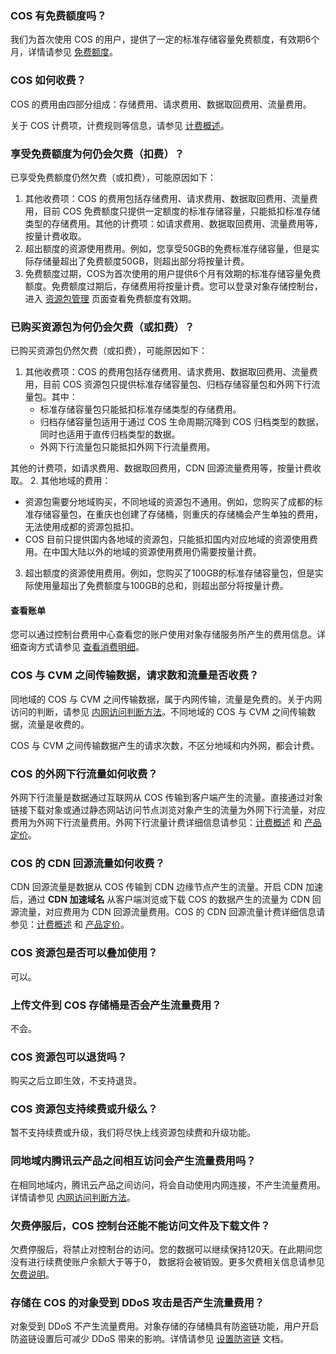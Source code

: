 ### COS 有免费额度吗？

我们为首次使用 COS 的用户，提供了一定的标准存储容量免费额度，有效期6个月，详情请参见 [免费额度](https://intl.cloud.tencent.com/document/product/436/6240)。

### COS 如何收费？

COS 的费用由四部分组成：存储费用、请求费用、数据取回费用、流量费用。

关于 COS 计费项，计费规则等信息，请参见 [计费概述](https://intl.cloud.tencent.com/document/product/436/16871)。

### 享受免费额度为何仍会欠费（扣费）？

已享受免费额度仍然欠费（或扣费），可能原因如下：

1. 其他收费项：COS 的费用包括存储费用、请求费用、数据取回费用、流量费用，目前 COS 免费额度只提供一定额度的标准存储容量，只能抵扣标准存储类型的存储费用。其他的计费项：如请求费用、数据取回费用、流量费用等，按量计费收取。
2. 超出额度的资源使用费用。例如，您享受50GB的免费标准存储容量，但是实际存储量超出了免费额度50GB，则超出部分将按量计费。
3. 免费额度过期，COS为首次使用的用户提供6个月有效期的标准存储容量免费额度。免费额度过期后，存储费用将按量计费。您可以登录对象存储控制台，进入 [资源包管理](https://console.cloud.tencent.com/cos5/package) 页面查看免费额度有效期。

### 已购买资源包为何仍会欠费（或扣费）？

已购买资源包仍然欠费（或扣费），可能原因如下：

1. 其他收费项：COS 的费用包括存储费用、请求费用、数据取回费用、流量费用，目前 COS 资源包只提供标准存储容量包、归档存储容量包和外网下行流量包。其中：
   - 标准存储容量包只能抵扣标准存储类型的存储费用。
   - 归档存储容量包适用于通过 COS 生命周期沉降到 COS 归档类型的数据，同时也适用于直传归档类型的数据。
   - 外网下行流量包只能抵扣外网下行流量费用。

其他的计费项，如请求费用、数据取回费用，CDN 回源流量费用等，按量计费收取。
2. 其他地域的费用：
 - 资源包需要分地域购买，不同地域的资源包不通用。例如，您购买了成都的标准存储容量包，在重庆也创建了存储桶，则重庆的存储桶会产生单独的费用，无法使用成都的资源包抵扣。
 - COS 目前只提供国内各地域的资源包，只能抵扣国内对应地域的资源使用费用。在中国大陆以外的地域的资源使用费用仍需要按量计费。
3. 超出额度的资源使用费用。例如，您购买了100GB的标准存储容量包，但是实际使用量超出了免费额度与100GB的总和，则超出部分将按量计费。

#### 查看账单

您可以通过控制台费用中心查看您的账户使用对象存储服务所产生的费用信息。详细查询方式请参见 [查看消费明细](https://intl.cloud.tencent.com/document/product/436/31631)。

### COS 与 CVM 之间传输数据，请求数和流量是否收费？

同地域的 COS 与 CVM 之间传输数据，属于内网传输，流量是免费的。关于内网访问的判断，请参见 [内网访问判断方法](https://intl.cloud.tencent.com/document/product/436/30613#.E5.86.85.E7.BD.91.E8.AE.BF.E9.97.AE.E5.88.A4.E6.96.AD.E6.96.B9.E6.B3.95)。不同地域的 COS 与 CVM 之间传输数据，流量是收费的。

COS 与 CVM 之间传输数据产生的请求次数，不区分地域和内外网，都会计费。

### COS 的外网下行流量如何收费？

外网下行流量是数据通过互联网从 COS 传输到客户端产生的流量。直接通过对象链接下载对象或通过静态网站访问节点浏览对象产生的流量为外网下行流量，对应费用为外网下行流量费用。外网下行流量计费详细信息请参见：[计费概述](https://intl.cloud.tencent.com/document/product/436/16871) 和 [产品定价](https://intl.cloud.tencent.com/document/product/436/6239)。

### COS 的 CDN 回源流量如何收费？

CDN 回源流量是数据从 COS 传输到 CDN 边缘节点产生的流量。开启 CDN 加速后，通过 **CDN 加速域名** 从客户端浏览或下载 COS 的数据产生的流量为 CDN 回源流量，对应费用为 CDN 回源流量费用。COS 的 CDN 回源流量计费详细信息请参见：[计费概述](https://intl.cloud.tencent.com/document/product/436/16871) 和 [ 产品定价](https://intl.cloud.tencent.com/document/product/436/6239)。

### COS 资源包是否可以叠加使用？

可以。

### 上传文件到 COS 存储桶是否会产生流量费用？

不会。

### COS 资源包可以退货吗？

购买之后立即生效，不支持退货。

### COS 资源包支持续费或升级么？

暂不支持续费或升级，我们将尽快上线资源包续费和升级功能。

### 同地域内腾讯云产品之间相互访问会产生流量费用吗？

在相同地域内，腾讯云产品之间访问，将会自动使用内网连接，不产生流量费用。详情请参见 [内网访问判断方法](https://intl.cloud.tencent.com/document/product/436/6224#.E5.86.85.E7.BD.91.E8.AE.BF.E9.97.AE.E5.88.A4.E6.96.AD.E6.96.B9.E6.B3.95)。

### 欠费停服后，COS 控制台还能不能访问文件及下载文件？

欠费停服后，将禁止对控制台的访问。您的数据可以继续保持120天。在此期间您没有进行续费使账户余额大于等于0， 数据将会被销毁。更多欠费相关信息请参见 [欠费说明](https://intl.cloud.tencent.com/document/product/436/10044)。

### 存储在 COS 的对象受到 DDoS 攻击是否产生流量费用？

对象受到 DDoS 不产生流量费用。对象存储的存储桶具有防盗链功能，用户开启防盗链设置后可减少 DDoS 带来的影响。详情请参见 [设置防盗链](https://intl.cloud.tencent.com/document/product/436/13319) 文档。

